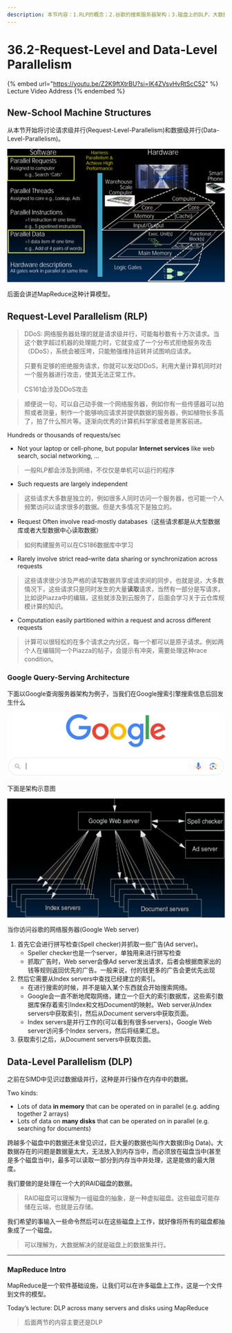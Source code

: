 ```yaml
---
description: 本节内容：1.RLP的概念；2.谷歌的搜索服务器架构；3.磁盘上的DLP，大数据要处理的问题；
---
```


# 36.2-Request-Level and Data-Level Parallelism

{% embed url="https://youtu.be/Z2K9ftXtrBU?si=lK4ZVsvHvRtScC52" %}
Lecture Video Address
{% endembed %}

## New-School Machine Structures

从本节开始将讨论请求级并行(Request-Level-Parallelism)和数据级并行(Data-Level-Parallelism)。

![New-School Machine Structures](.image/image-20240703103405132.png)

后面会讲述MapReduce这种计算模型。

## Request-Level Parallelism (RLP)

> DDoS: 网络服务器处理的就是请求级并行，可能每秒数有十万次请求。当这个数字超过机器的处理能力时，它就变成了一个分布式拒绝服务攻击（DDoS），系统会被压垮，只能勉强维持运转并试图响应请求。
>
> 只要有足够的拒绝服务请求，你就可以发动DDoS，利用大量计算机同时对一个服务器进行攻击，使其无法正常工作。
>
> CS161会涉及DDoS攻击

> 顺便说一句，可以自己动手做一个网络服务器，例如你有一些传感器可以拍照或者测量，制作一个能够响应请求并提供数据的服务器，例如植物长多高了，拍了什么照片等。逐渐向优秀的计算机科学家或者是黑客前进。

Hundreds or thousands of requests/sec

- Not your laptop or cell-phone, but popular **Internet services** like web search, social networking, …

> 一般RLP都会涉及到网络，不仅仅是单机可以运行的程序

- Such requests are largely independent

> 这些请求大多数是独立的，例如很多人同时访问一个服务器，也可能一个人频繁访问以请求很多的数据。但是大多情况下是独立的。

- Request Often involve read-mostly databases（这些请求都是从大型数据库或者大型数据中心读取数据）

> 如何构建服务可以在CS186数据库中学习

- Rarely involve strict read–write data sharing or synchronization across requests

> 这些请求很少涉及严格的读写数据共享或请求间的同步，也就是说，大多数情况下，这些请求只是同时发生的大量**读取**请求，当然有一部分是写请求，比如说Piazza中的编辑，这些就涉及到云服务了，后面会学习关于云仓库规模计算的知识。

- Computation easily partitioned within a request and across different requests

> 计算可以很轻松的在多个请求之内分区，每一个都可以是原子请求。例如两个人在编辑同一个Piazza的帖子，会提示有冲突，需要处理这种race condition。

### Google Query-Serving Architecture

下面以Google查询服务器架构为例子，当我们在Google搜索引擎搜索信息后回发生什么

![Googel](.image/image-20240705150126917.png)

下面是架构示意图

![Google Query-Serving Architecture](.image/image-20240703103529924.png)

当你访问谷歌的网络服务器(Google Web server)

1. 首先它会进行拼写检查(Spell checker)并抓取一些广告(Ad server)。
    - Speller checker也是一个server，单独用来进行拼写检查
    - 抓取广告时，Web server会像Ad server发出请求，后者会根据商家出的钱等规则返回优先的广告。一般来说，付的钱更多的广告会更优先出现
2. 然后它需要从Index servers中查找已经建立的索引。
    - 在进行搜索的时候，并不是输入某个东西就会开始搜索网络。
    - Google会一直不断地爬取网络，建立一个巨大的索引数据库，这些索引数据库保存着索引Index和文档Document的映射。Web server从Index servers中获取索引，然后从Document servers中获取页面。
    - Index servers是并行工作的(可以看到有很多servers)，Google Web server访问多个Index servers，然后将结果汇总。
3. 获取索引之后，从Document servers中获取页面。

## Data-Level Parallelism (DLP)

之前在SIMD中见识过数据级并行，这种是并行操作在内存中的数据。

Two kinds:

- Lots of data **in memory** that can be operated on in parallel (e.g. adding together 2 arrays)
- Lots of data on **many disks** that can be operated on in parallel (e.g. searching for documents)

跨越多个磁盘中的数据还未曾见识过，巨大量的数据也叫作大数据(Big Data)。大数据存在的问题是数据量太大，无法放入到内存当中，而必须放在磁盘当中(甚至是多个磁盘当中)，最多可以读取一部分到内存当中并处理，这是能做的最大限度。

我们要做的是处理在一个大的RAID磁盘的数据。

> RAID磁盘可以理解为一组磁盘的抽象，是一种虚拟磁盘。这些磁盘可能存储在云端，也就是云存储。

我们希望的事输入一些命令然后可以在这些磁盘上工作，就好像将所有的磁盘都抽象成了一个磁盘。

> 可以理解为，大数据解决的就是磁盘上的数据集并行。

---

### MapReduce Intro

MapReduce是一个软件基础设施，让我们可以在许多磁盘上工作，这是一个文件到文件的模型。

Today’s lecture: DLP across many servers and disks using MapReduce

> 后面两节的内容主要还是DLP
